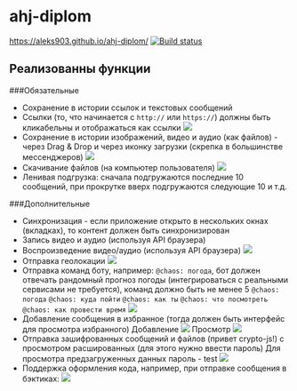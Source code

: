 # ahj-diplom
https://aleks903.github.io/ahj-diplom/
[![Build status](https://ci.appveyor.com/api/projects/status/r5trrckklh9q23p7?svg=true)](https://ci.appveyor.com/project/aleks903/ahj-diplom)

## Реализованны функции
###Обязательные
* Сохранение в истории ссылок и текстовых сообщений
* Ссылки (то, что начинается с `http://` или `https://`) должны быть кликабельны и отображаться как ссылки
![](https://github.com/aleks903/ahj-diplom/blob/master/imgs/tekst-ssilka.jpg)
* Сохранение в истории изображений, видео и аудио (как файлов) - через Drag & Drop и через иконку загрузки (скрепка в большинстве мессенджеров)
![](https://github.com/aleks903/ahj-diplom/blob/master/imgs/input-img-drag.jpg)
* Скачивание файлов (на компьютер пользователя)
![](https://github.com/aleks903/ahj-diplom/blob/master/imgs/input-img-screpka.jpg)
* Ленивая подгрузка: сначала подгружаются последние 10 сообщений, при прокрутке вверх подгружаются следующие 10 и т.д.

###Дополнительные
* Синхронизация - если приложение открыто в нескольких окнах (вкладках), то контент должен быть синхронизирован
* Запись видео и аудио (используя API браузера)
* Воспроизведение видео/аудио (используя API браузера)
![](https://github.com/aleks903/ahj-diplom/blob/master/imgs/rec-play-av.jpg)
* Отправка геолокации
![](https://github.com/aleks903/ahj-diplom/blob/master/imgs/geo.jpg)
* Отправка команд боту, например: `@chaos: погода`, бот должен отвечать рандомный прогноз погоды (интегрироваться с реальными сервисами не требуется), команд должно быть не менее 5
`@chaos: погода`
`@chaos: куда пойти`
`@chaos: как ты`
`@chaos: что посмотреть`
`@chaos: как провести время`
![](https://github.com/aleks903/ahj-diplom/blob/master/imgs/bot.jpg)
* Добавление сообщения в избранное (тогда должен быть интерфейс для просмотра избранного)
Добавление
![](https://github.com/aleks903/ahj-diplom/blob/master/imgs/add-favorit.jpg)
Просмотр
![](https://github.com/aleks903/ahj-diplom/blob/master/imgs/favorits.jpg)
* Отправка зашифрованных сообщений и файлов (привет crypto-js!) с просмотром расшированных (для этого нужно ввести пароль)
Для просмотра предзагруженных данных пароль - test
![](https://github.com/aleks903/ahj-diplom/blob/master/imgs/input%20pass.jpg)
* Поддержка оформления кода, например, при отправке сообщения в бэктиках:
![](https://github.com/aleks903/ahj-diplom/blob/master/imgs/code.jpg)